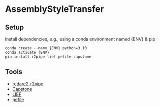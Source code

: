 # AssemblyStyleTransfer

## Setup

Install dependencies, e.g., using a conda environment named {ENV} & pip
```console
conda create --name {ENV} python=3.10
conda activate {ENV}
pip install r2pipe lief pefile capstone
```

## Tools

- [redare2-r2pipe](https://github.com/radareorg/radare2-r2pipe/tree/master)
- [Capstone](https://www.capstone-engine.org/lang_python.html)
- [LIEF](https://lief-project.github.io/doc/latest/index.html)
- [pefile](https://github.com/erocarrera/pefile)

